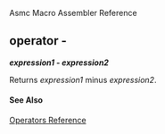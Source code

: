 Asmc Macro Assembler Reference

## operator -

**_expression1_ - _expression2_**


Returns _expression1_ minus _expression2_.

#### See Also

[Operators Reference](readme.md)